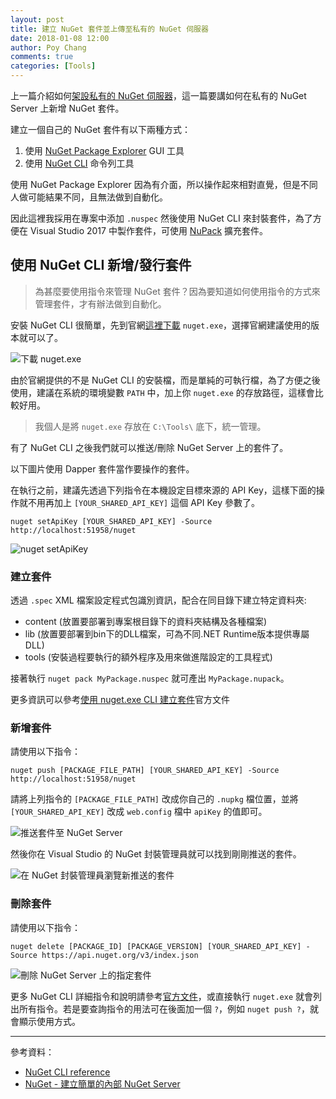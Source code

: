 ```yaml
---
layout: post
title: 建立 NuGet 套件並上傳至私有的 NuGet 伺服器
date: 2018-01-08 12:00
author: Poy Chang
comments: true
categories: [Tools]
---
```


上一篇介紹如何[架設私有的 NuGet 伺服器](https://poychang.github.io/hosting-your-own-nuget-server/)，這一篇要講如何在私有的 NuGet Server 上新增 NuGet 套件。

建立一個自己的 NuGet 套件有以下兩種方式：

1. 使用 [NuGet Package Explorer](https://github.com/NuGetPackageExplorer/NuGetPackageExplorer) GUI 工具
2. 使用 [NuGet CLI](https://www.nuget.org/downloads) 命令列工具

使用 NuGet Package Explorer 因為有介面，所以操作起來相對直覺，但是不同人做可能結果不同，且無法做到自動化。

因此這裡我採用在專案中添加 `.nuspec` 然後使用 NuGet CLI 來封裝套件，為了方便在 Visual Studio 2017 中製作套件，可使用 [NuPack](https://marketplace.visualstudio.com/items?itemName=CnSharpStudio.NuPack) 擴充套件。

## 使用 NuGet CLI 新增/發行套件

>為甚麼要使用指令來管理 NuGet 套件？因為要知道如何使用指令的方式來管理套件，才有辦法做到自動化。

安裝 NuGet CLI 很簡單，先到官網[這裡下載](https://www.nuget.org/downloads) `nuget.exe`，選擇官網建議使用的版本就可以了。

![下載 nuget.exe](https://i.imgur.com/iTPZBW5.png)

由於官網提供的不是 NuGet CLI 的安裝檔，而是單純的可執行檔，為了方便之後使用，建議在系統的環境變數 `PATH` 中，加上你 `nuget.exe` 的存放路徑，這樣會比較好用。

>我個人是將 `nuget.exe` 存放在 `C:\Tools\` 底下，統一管理。

有了 NuGet CLI 之後我們就可以推送/刪除 NuGet Server 上的套件了。

以下圖片使用 Dapper 套件當作要操作的套件。

在執行之前，建議先透過下列指令在本機設定目標來源的 API Key，這樣下面的操作就不用再加上 `[YOUR_SHARED_API_KEY]` 這個 API Key 參數了。 

```
nuget setApiKey [YOUR_SHARED_API_KEY] -Source http://localhost:51958/nuget
```

![nuget setApiKey](https://i.imgur.com/SbzNU0Z.png)

### 建立套件

透過 `.spec` XML 檔案設定程式包識別資訊，配合在同目錄下建立特定資料夾:

* content (放置要部署到專案根目錄下的資料夾結構及各種檔案)
* lib (放置要部署到bin下的DLL檔案，可為不同.NET Runtime版本提供專屬DLL)
* tools (安裝過程要執行的額外程序及用來做進階設定的工具程式)

接著執行 `nuget pack MyPackage.nuspec` 就可產出 `MyPackage.nupack`。

更多資訊可以參考[使用 nuget.exe CLI 建立套件](https://docs.microsoft.com/zh-tw/nuget/create-packages/creating-a-package)官方文件

### 新增套件

請使用以下指令：

```
nuget push [PACKAGE_FILE_PATH] [YOUR_SHARED_API_KEY] -Source http://localhost:51958/nuget
```

請將上列指令的 `[PACKAGE_FILE_PATH]` 改成你自己的 `.nupkg` 檔位置，並將 `[YOUR_SHARED_API_KEY]` 改成 `web.config` 檔中 `apiKey` 的值即可。

![推送套件至 NuGet Server](https://i.imgur.com/2zR9xaR.png)

然後你在 Visual Studio 的 NuGet 封裝管理員就可以找到剛剛推送的套件。

![在 NuGet 封裝管理員瀏覽新推送的套件](https://i.imgur.com/b6jhTu2.png)

### 刪除套件

請使用以下指令：

```
nuget delete [PACKAGE_ID] [PACKAGE_VERSION] [YOUR_SHARED_API_KEY] -Source https://api.nuget.org/v3/index.json
```

![刪除 NuGet Server 上的指定套件](https://i.imgur.com/SjWwkDK.png)

更多 NuGet CLI 詳細指令和說明請參考[官方文件](https://docs.microsoft.com/en-us/nuget/tools/nuget-exe-cli-reference)，或直接執行 `nuget.exe` 就會列出所有指令。若是要查詢指令的用法可在後面加一個 `?`，例如 `nuget push ?`，就會顯示使用方式。

----------

參考資料：

* [NuGet CLI reference](https://docs.microsoft.com/en-us/nuget/tools/nuget-exe-cli-reference)
* [NuGet - 建立簡單的內部 NuGet Server](http://limitedcode.blogspot.tw/2017/05/nuget-nuget-server.html)

